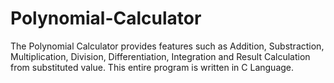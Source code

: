 # Polynomial-Calculator
The Polynomial Calculator provides features such as Addition, Substraction, Multiplication, Division, Differentiation, Integration and Result Calculation from substituted value. This entire program is written in C Language. 

